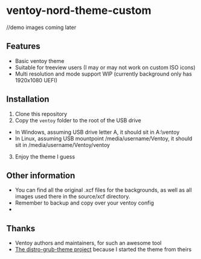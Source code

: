 # ventoy-nord-theme-custom

//demo images coming later

## Features
 - Basic ventoy theme
 - Suitable for treeview users (I may or may not work on custom ISO icons)
 - Multi resolution and mode support WIP (currently background only has 1920x1080 UEFI)
 
## Installation
 1. Clone this repository
 2. Copy the `ventoy` folder to the root of the USB drive
  - In Windows, assuming USB drive letter A, it should sit in A:\ventoy
  - In Linux, assuming USB mountpoint /media/username/Ventoy, it should sit in /media/username/Ventoy/ventoy
 3. Enjoy the theme I guess
 
## Other information
 - You can find all the original .xcf files for the backgrounds, as well as all images used there in the source/xcf directory.
 - Remember to backup and copy over your ventoy config 
 - 
 
## Thanks
 - Ventoy authors and maintainers, for such an awesome tool
 - [The distro-grub-theme project](https://github.com/AdisonCavani/distro-grub-themes) because I started the theme from theirs
